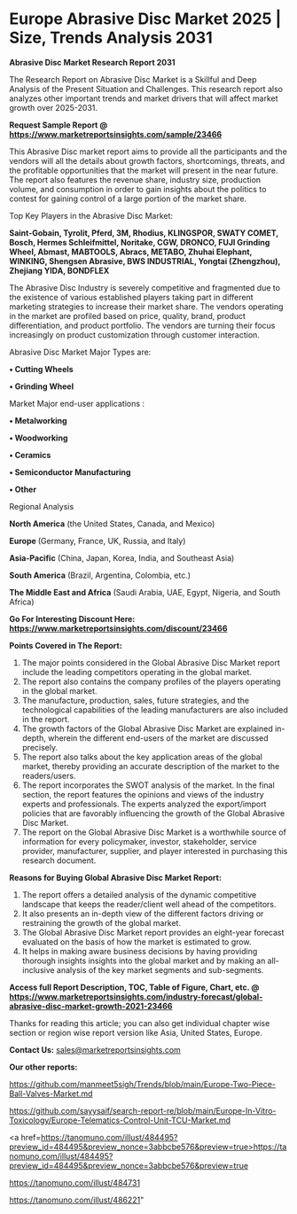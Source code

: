 # Europe Abrasive Disc Market 2025 | Size, Trends Analysis 2031

<strong>Abrasive Disc Market Research Report 2031</strong>

The Research Report on Abrasive Disc Market is a Skillful and Deep Analysis of the Present Situation and Challenges. This research report also analyzes other important trends and market drivers that will affect market growth over 2025-2031.

<strong>Request Sample Report @ <a href=https://www.marketreportsinsights.com/sample/23466>https://www.marketreportsinsights.com/sample/23466</a></strong>

This Abrasive Disc market report aims to provide all the participants and the vendors will all the details about growth factors, shortcomings, threats, and the profitable opportunities that the market will present in the near future. The report also features the revenue share, industry size, production volume, and consumption in order to gain insights about the politics to contest for gaining control of a large portion of the market share.

Top Key Players in the Abrasive Disc Market:

<strong>Saint-Gobain, Tyrolit, Pferd, 3M, Rhodius, KLINGSPOR, SWATY COMET, Bosch, Hermes Schleifmittel, Noritake, CGW, DRONCO, FUJI Grinding Wheel, Abmast, MABTOOLS, Abracs, METABO, Zhuhai Elephant, WINKING, Shengsen Abrasive, BWS INDUSTRIAL, Yongtai (Zhengzhou), Zhejiang YIDA, BONDFLEX</strong>

The Abrasive Disc Industry is severely competitive and fragmented due to the existence of various established players taking part in different marketing strategies to increase their market share. The vendors operating in the market are profiled based on price, quality, brand, product differentiation, and product portfolio. The vendors are turning their focus increasingly on product customization through customer interaction.

Abrasive Disc Market Major Types are:

<strong>• Cutting Wheels

• Grinding Wheel</strong>

Market Major end-user applications :

<strong>• Metalworking

• Woodworking

• Ceramics

• Semiconductor Manufacturing

• Other</strong>

Regional Analysis

</u><strong><b>North America</b></strong> (the United States, Canada, and Mexico)

<strong><b>Europe </b></strong>(Germany, France, UK, Russia, and Italy)

<strong><b>Asia-Pacific</b></strong> (China, Japan, Korea, India, and Southeast Asia)

<strong><b>South America</b></strong> (Brazil, Argentina, Colombia, etc.)

<strong><b>The Middle East and Africa</b></strong> (Saudi Arabia, UAE, Egypt, Nigeria, and South Africa)

<strong>Go For Interesting Discount Here: <a href=https://www.marketreportsinsights.com/discount/23466>https://www.marketreportsinsights.com/discount/23466</a></strong>

<strong>Points Covered in The Report:</strong>
<ol>
  <li>The major points considered in the Global Abrasive Disc Market report include the leading competitors operating in the global market.</li>
  <li>The report also contains the company profiles of the players operating in the global market.</li>
  <li>The manufacture, production, sales, future strategies, and the technological capabilities of the leading manufacturers are also included in the report.</li>
  <li>The growth factors of the Global Abrasive Disc Market are explained in-depth, wherein the different end-users of the market are discussed precisely.</li>
  <li>The report also talks about the key application areas of the global market, thereby providing an accurate description of the market to the readers/users.</li>
  <li>The report incorporates the SWOT analysis of the market. In the final section, the report features the opinions and views of the industry experts and professionals. The experts analyzed the export/import policies that are favorably influencing the growth of the Global Abrasive Disc Market.</li>
  <li>The report on the Global Abrasive Disc Market is a worthwhile source of information for every policymaker, investor, stakeholder, service provider, manufacturer, supplier, and player interested in purchasing this research document.</li>
</ol>
<strong>Reasons for Buying Global Abrasive Disc Market Report:</strong>

<ol>
  <li>The report offers a detailed analysis of the dynamic competitive landscape that keeps the reader/client well ahead of the competitors.</li>
  <li>It also presents an in-depth view of the different factors driving or restraining the growth of the global market.</li>
  <li>The Global Abrasive Disc Market report provides an eight-year forecast evaluated on the basis of how the market is estimated to grow.</li>
  <li>It helps in making aware business decisions by having providing thorough insights insights into the global market and by making an all-inclusive analysis of the key market segments and sub-segments.</li>
</ol>
<strong>Access full Report Description, TOC, Table of Figure, Chart, etc. @ <a href=https://www.marketreportsinsights.com/industry-forecast/global-abrasive-disc-market-growth-2021-23466>https://www.marketreportsinsights.com/industry-forecast/global-abrasive-disc-market-growth-2021-23466</a></strong>


Thanks for reading this article; you can also get individual chapter wise section or region wise report version like Asia, United States, Europe.

<strong>Contact Us:</strong>
sales@marketreportsinsights.com

<strong>Our other reports:</strong>

<a href=https://github.com/manmeet5sigh/Trends/blob/main/Europe-Two-Piece-Ball-Valves-Market.md>https://github.com/manmeet5sigh/Trends/blob/main/Europe-Two-Piece-Ball-Valves-Market.md</a>

<a href=https://github.com/sayysaif/search-report-re/blob/main/Europe-In-Vitro-Toxicology/Europe-Telematics-Control-Unit-TCU-Market.md>https://github.com/sayysaif/search-report-re/blob/main/Europe-In-Vitro-Toxicology/Europe-Telematics-Control-Unit-TCU-Market.md</a>

<a href=https://tanomuno.com/illust/484495?preview_id=484495&preview_nonce=3abbcbe576&preview=true>https://tanomuno.com/illust/484495?preview_id=484495&preview_nonce=3abbcbe576&preview=true</a>

<a href=https://tanomuno.com/illust/484731>https://tanomuno.com/illust/484731</a>

<a href=https://tanomuno.com/illust/486221>https://tanomuno.com/illust/486221</a>"
